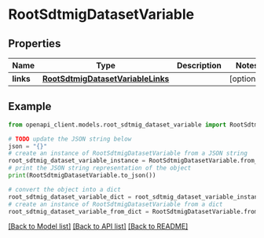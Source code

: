 # RootSdtmigDatasetVariable


## Properties

Name | Type | Description | Notes
------------ | ------------- | ------------- | -------------
**links** | [**RootSdtmigDatasetVariableLinks**](RootSdtmigDatasetVariableLinks.md) |  | [optional] 

## Example

```python
from openapi_client.models.root_sdtmig_dataset_variable import RootSdtmigDatasetVariable

# TODO update the JSON string below
json = "{}"
# create an instance of RootSdtmigDatasetVariable from a JSON string
root_sdtmig_dataset_variable_instance = RootSdtmigDatasetVariable.from_json(json)
# print the JSON string representation of the object
print(RootSdtmigDatasetVariable.to_json())

# convert the object into a dict
root_sdtmig_dataset_variable_dict = root_sdtmig_dataset_variable_instance.to_dict()
# create an instance of RootSdtmigDatasetVariable from a dict
root_sdtmig_dataset_variable_from_dict = RootSdtmigDatasetVariable.from_dict(root_sdtmig_dataset_variable_dict)
```
[[Back to Model list]](../README.md#documentation-for-models) [[Back to API list]](../README.md#documentation-for-api-endpoints) [[Back to README]](../README.md)


